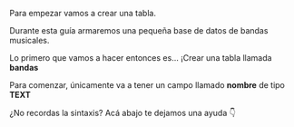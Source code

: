 Para empezar vamos a crear una tabla.

Durante esta guía armaremos una pequeña base de datos de bandas musicales.

Lo primero que vamos a hacer entonces es... ¡Crear una tabla llamada **bandas**

Para comenzar, únicamente va a tener un campo llamado **nombre** de tipo **TEXT**

¿No recordas la sintaxis? Acá abajo te dejamos una ayuda :point_down: